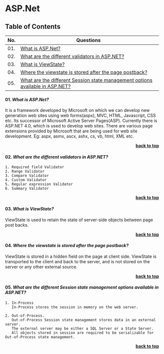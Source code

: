 # ASP.Net

## Table of Contents

| No. |   Questions                                              |
|-----|----------------------------------------------------------|
| 01. |[What is ASP.Net?](#01-what-is-aspnet)|
| 02. |[What are the different validators in ASP.NET?](#02-what-are-the-different-validators-in-aspnet)|
| 03. |[What is ViewState?](#03-what-is-viewstate)|
| 04. |[Where the viewstate is stored after the page postback?](#04-where-the-viewstate-is-stored-after-the-page-postback)|
| 05. |[What are the different Session state management options available in ASP.NET?](#05-what-are-the-different-session-state-management-options-available-in-aspnet)|

#### 01. ***What is ASP.Net?***
It is a framework developed by Microsoft on which we can develop new generation web sites using web forms(aspx), 
MVC, HTML, Javascript, CSS etc. Its successor of Microsoft Active Server Pages(ASP). 
Currently there is ASP.NET 4.0, which is used to develop web sites. 
There are various page extensions provided by Microsoft that are being used for web site development. 
Eg: aspx, asmx, ascx, ashx, cs, vb, html, XML etc. 

<div align="right">
    <b><a href="#">back to top</a></b>
</div>

#### 02. ***What are the different validators in ASP.NET?***
    1. Required field Validator
    2. Range Validator
    3. Compare Validator
    4. Custom Validator
    5. Regular expression Validator
    6. Summary Validator
    
<div align="right">
    <b><a href="#">back to top</a></b>
</div> 

#### 03. ***What is ViewState?***
ViewState is used to retain the state of server-side objects between page post backs. 

<div align="right">
    <b><a href="#">back to top</a></b>
</div>

#### 04. ***Where the viewstate is stored after the page postback?***
ViewState is stored in a hidden field on the page at client side. ViewState is transported to the client and back to the server, and is not stored on the server or any other external source. 

<div align="right">
    <b><a href="#">back to top</a></b>
</div>

#### 05. ***What are the different Session state management options available in ASP.NET?***
    1. In-Process
       In-Process stores the session in memory on the web server.
    
    2. Out-of-Process.
       Out-of-Process Session state management stores data in an external server. 
       The external server may be either a SQL Server or a State Server. 
       All objects stored in session are required to be serializable for Out-of-Process state management. 

<div align="right">
    <b><a href="#">back to top</a></b>
</div>
